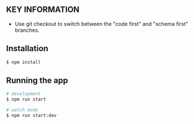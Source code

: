 ## KEY INFORMATION

* Use git checkout to switch between the "code first" and "schema first" branches.

## Installation

```bash
$ npm install
```

## Running the app

```bash
# development
$ npm run start

# watch mode
$ npm run start:dev
```
